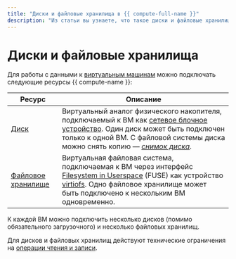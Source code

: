 ```yaml
---
title: "Диски и файловые хранилища в {{ compute-full-name }}"
description: "Из статьи вы узнаете, что такое диски и файловые хранилища." 
---
```


# Диски и файловые хранилища

Для работы с данными к [виртуальным машинам](vm.md) можно подключать следующие ресурсы {{ compute-name }}:

| Ресурс | Описание |
| ----- | ----- |
| [Диск](disk.md) | Виртуальный аналог физического накопителя, подключаемый к ВМ как [сетевое блочное устройство](https://en.wikipedia.org/wiki/Network_block_device). Один диск может быть подключен только к одной ВМ. С файловой системы диска можно снять копию — [_снимок диска_](snapshot.md). |
| [Файловое хранилище](filesystem.md) | Виртуальная файловая система, подключаемая к ВМ через интерфейс [Filesystem in Userspace](https://ru.wikipedia.org/wiki/FUSE_(модуль_ядра)) (FUSE) как устройство [virtiofs](https://www.kernel.org/doc/html/latest/filesystems/virtiofs.html). Одно файловое хранилище может быть подключено к нескольким ВМ одновременно. |

К каждой ВМ можно подключить несколько дисков (помимо обязательного загрузочного) и несколько файловых хранилищ.

Для дисков и файловых хранилищ действуют технические ограничения на [операции чтения и записи](storage-read-write.md).